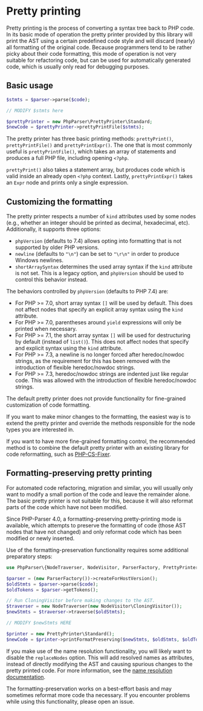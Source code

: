 Pretty printing
===============

Pretty printing is the process of converting a syntax tree back to PHP code. In its basic mode of
operation the pretty printer provided by this library will print the AST using a certain predefined
code style and will discard (nearly) all formatting of the original code. Because programmers tend
to be rather picky about their code formatting, this mode of operation is not very suitable for
refactoring code, but can be used for automatically generated code, which is usually only read for
debugging purposes.

Basic usage
-----------

```php
$stmts = $parser->parse($code);

// MODIFY $stmts here

$prettyPrinter = new PhpParser\PrettyPrinter\Standard;
$newCode = $prettyPrinter->prettyPrintFile($stmts);
```

The pretty printer has three basic printing methods: `prettyPrint()`, `prettyPrintFile()` and
`prettyPrintExpr()`. The one that is most commonly useful is `prettyPrintFile()`, which takes an
array of statements and produces a full PHP file, including opening `<?php`.

`prettyPrint()` also takes a statement array, but produces code which is valid inside an already
open `<?php` context. Lastly, `prettyPrintExpr()` takes an `Expr` node and prints only a single
expression.

Customizing the formatting
--------------------------

The pretty printer respects a number of `kind` attributes used by some nodes (e.g., whether an
integer should be printed as decimal, hexadecimal, etc). Additionally, it supports three options:

* `phpVersion` (defaults to 7.4) allows opting into formatting that is not supported by older PHP
  versions.
* `newline` (defaults to `"\n"`) can be set to `"\r\n"` in order to produce Windows newlines.
* `shortArraySyntax` determines the used array syntax if the `kind` attribute is not set. This is
  a legacy option, and `phpVersion` should be used to control this behavior instead.

The behaviors controlled by `phpVersion` (defaults to PHP 7.4) are:

* For PHP >= 7.0, short array syntax `[]` will be used by default. This does not affect nodes that
  specify an explicit array syntax using the `kind` attribute.
* For PHP >= 7.0, parentheses around `yield` expressions will only be printed when necessary.
* For PHP >= 7.1, the short array syntax `[]` will be used for destructuring by default (instead of
  `list()`). This does not affect nodes that specify and explicit syntax using the `kind` attribute.
* For PHP >= 7.3, a newline is no longer forced after heredoc/nowdoc strings, as the requirement
  for this has been removed with the introduction of flexible heredoc/nowdoc strings.
* For PHP >= 7.3, heredoc/nowdoc strings are indented just like regular code. This was allowed with
  the introduction of flexible heredoc/nowdoc strings.

The default pretty printer does not provide functionality for fine-grained customization of code
formatting.

If you want to make minor changes to the formatting, the easiest way is to extend the pretty printer
and override the methods responsible for the node types you are interested in.

If you want to have more fine-grained formatting control, the recommended method is to combine the
default pretty printer with an existing library for code reformatting, such as
[PHP-CS-Fixer](https://github.com/FriendsOfPHP/PHP-CS-Fixer).

Formatting-preserving pretty printing
-------------------------------------

For automated code refactoring, migration and similar, you will usually only want to modify a small
portion of the code and leave the remainder alone. The basic pretty printer is not suitable for
this, because it will also reformat parts of the code which have not been modified.

Since PHP-Parser 4.0, a formatting-preserving pretty-printing mode is available, which
attempts to preserve the formatting of code (those AST nodes that have not changed) and only reformat
code which has been modified or newly inserted.

Use of the formatting-preservation functionality requires some additional preparatory steps:

```php
use PhpParser\{NodeTraverser, NodeVisitor, ParserFactory, PrettyPrinter};

$parser = (new ParserFactory())->createForHostVersion();
$oldStmts = $parser->parse($code);
$oldTokens = $parser->getTokens();

// Run CloningVisitor before making changes to the AST.
$traverser = new NodeTraverser(new NodeVisitor\CloningVisitor());
$newStmts = $traverser->traverse($oldStmts);

// MODIFY $newStmts HERE

$printer = new PrettyPrinter\Standard();
$newCode = $printer->printFormatPreserving($newStmts, $oldStmts, $oldTokens);
```

If you make use of the name resolution functionality, you will likely want to disable the
`replaceNodes` option. This will add resolved names as attributes, instead of directly modifying
the AST and causing spurious changes to the pretty printed code. For more information, see the
[name resolution documentation](Name_resolution.markdown).

The formatting-preservation works on a best-effort basis and may sometimes reformat more code tha
necessary. If you encounter problems while using this functionality, please open an issue.
